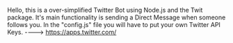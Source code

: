 Hello, this is a over-simplified Twitter Bot using Node.js and the Twit package.
It's main functionality is sending a Direct Message when someone follows you.
In the "config.js" file you will have to put your own Twitter API Keys. ----> https://apps.twitter.com/
